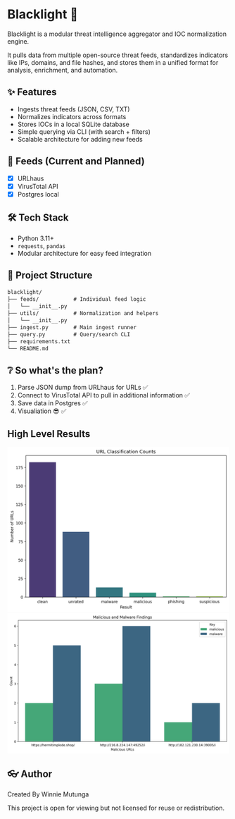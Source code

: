 # Blacklight 🔦

Blacklight is a modular threat intelligence aggregator and IOC normalization engine.

It pulls data from multiple open-source threat feeds, standardizes indicators like IPs, domains, and file hashes, and stores them in a unified format for analysis, enrichment, and automation.

## ✨ Features
- Ingests threat feeds (JSON, CSV, TXT)
- Normalizes indicators across formats
- Stores IOCs in a local SQLite database
- Simple querying via CLI (with search + filters)
- Scalable architecture for adding new feeds

## 🍿 Feeds (Current and Planned)
- [X] URLhaus
- [X] VirusTotal API
- [X] Postgres local

## 🛠 Tech Stack
- Python 3.11+
- `requests`, `pandas`
- Modular architecture for easy feed integration

## 📂 Project Structure
```
blacklight/
├── feeds/           # Individual feed logic
│   └── __init__.py
├── utils/           # Normalization and helpers
│   └── __init__.py
├── ingest.py        # Main ingest runner
├── query.py         # Query/search CLI
├── requirements.txt
└── README.md
```

## ❔ So what's the plan?
1. Parse JSON dump from URLhaus for URLs ✅
2. Connect to VirusTotal API to pull in additional information ✅
3. Save data in Postgres ✅
4. Visualiation 😎 ✅

## High Level Results

![High Level URL Classifications](results/url_classification_counts.png)
![URHaus x Virus Total Malicious and Malware Findings](results/malicious_and_malware_findings.png)

## 👓 Author
Created By Winnie Mutunga

This project is open for viewing but not licensed for reuse or redistribution.

